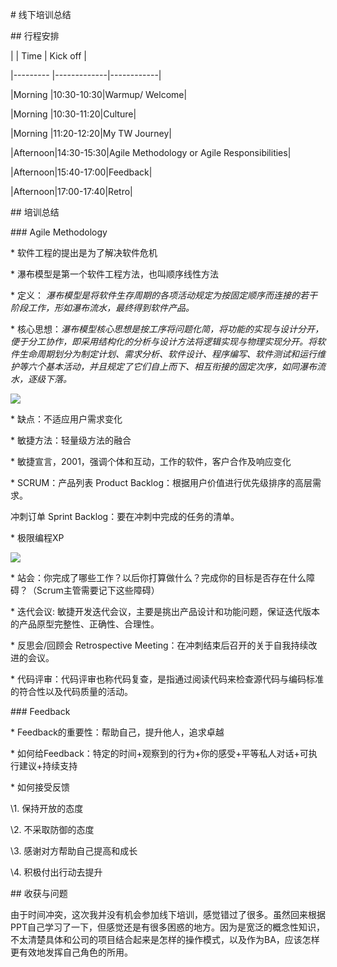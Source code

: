 \# 线下培训总结



\## 行程安排

|                 |             Time |     Kick off   | 

|---------  |-------------|------------|

|Morning   |10:30-10:30|Warmup/ Welcome|

|Morning   |10:30-11:20|Culture|

|Morning   |11:20-12:20|My TW Journey|

|Afternoon|14:30-15:30|Agile Methodology or Agile Responsibilities|

|Afternoon|15:40-17:00|Feedback|

|Afternoon|17:00-17:40|Retro|



\## 培训总结

\### Agile Methodology

\* 软件工程的提出是为了解决软件危机

\* 瀑布模型是第一个软件工程方法，也叫顺序线性方法

  \* 定义： *瀑布模型是将软件生存周期的各项活动规定为按固定顺序而连接的若干阶段工作，形如瀑布流水，最终得到软件产品。* 

  \* 核心思想：*瀑布模型核心思想是按工序将问题化简，将功能的实现与设计分开，便于分工协作，即采用结构化的分析与设计方法将逻辑实现与物理实现分开。将软件生命周期划分为制定计划、需求分析、软件设计、程序编写、软件测试和运行维护等六个基本活动，并且规定了它们自上而下、相互衔接的固定次序，如同瀑布流水，逐级下落。*

![](https://baike.baidu.com/pic/瀑布模型/9817778/0/507c3897ad5b177e54fb966e?fr=lemma&ct=single#aid=gun0&pic=507c3897ad5b177e54fb966e)

  \* 缺点：不适应用户需求变化

\* 敏捷方法：轻量级方法的融合

  \* 敏捷宣言，2001，强调个体和互动，工作的软件，客户合作及响应变化

  \* SCRUM：产品列表 Product Backlog：根据用户价值进行优先级排序的高层需求。

冲刺订单 Sprint Backlog：要在冲刺中完成的任务的清单。

  \* 极限编程XP

![](https://s3.cn-north-1.amazonaws.com.cn/tws-upload/images/1549697230294-cccc209d-76a8-481d-83ec-9796a5db6b5b.png)

  \* 站会：你完成了哪些工作？以后你打算做什么？完成你的目标是否存在什么障碍？（Scrum主管需要记下这些障碍）

  \* 迭代会议: 敏捷开发迭代会议，主要是挑出产品设计和功能问题，保证迭代版本的产品原型完整性、正确性、合理性。

  \* 反思会/回顾会 Retrospective Meeting：在冲刺结束后召开的关于自我持续改进的会议。

  \* 代码评审：代码评审也称代码复查，是指通过阅读代码来检查源代码与编码标准的符合性以及代码质量的活动。



\### Feedback

\* Feedback的重要性：帮助自己，提升他人，追求卓越

\* 如何给Feedback：特定的时间+观察到的行为+你的感受+平等私人对话+可执行建议+持续支持

\* 如何接受反馈

  \1. 保持开放的态度

  \2. 不采取防御的态度

  \3. 感谢对方帮助自己提高和成长

  \4. 积极付出行动去提升



\## 收获与问题

由于时间冲突，这次我并没有机会参加线下培训，感觉错过了很多。虽然回来根据PPT自己学习了一下，但感觉还是有很多困惑的地方。因为是宽泛的概念性知识，不太清楚具体和公司的项目结合起来是怎样的操作模式，以及作为BA，应该怎样更有效地发挥自己角色的所用。